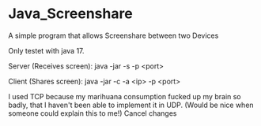 # Java_Screenshare
A simple program that allows Screenshare between two Devices

Only testet with java 17.

Server (Receives screen):
java -jar -s -p \<port\>

Client (Shares screen):
java -jar -c -a \<ip\> -p \<port\>

I used TCP because my marihuana consumption fucked up my brain so badly, that I haven't been able to implement it in UDP.
(Would be nice when someone could explain this to me!)
Cancel changes
